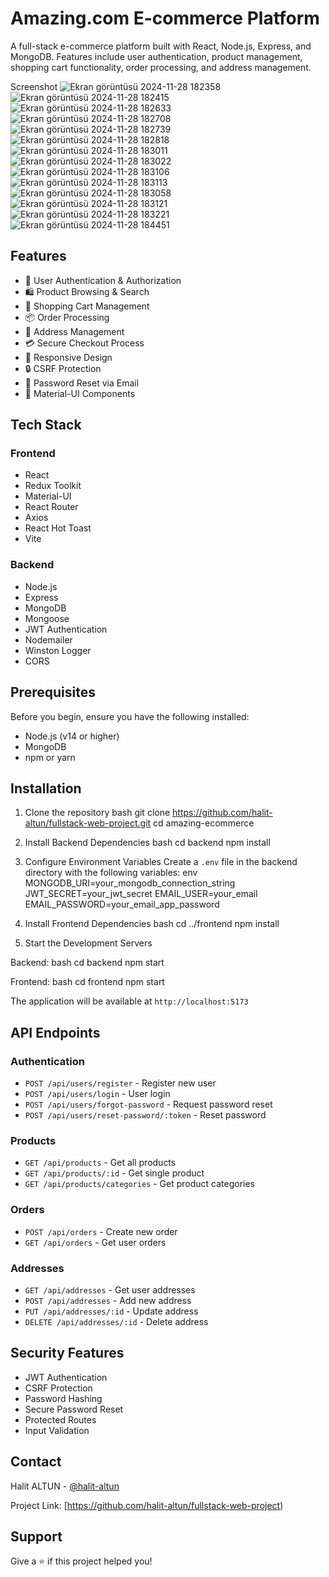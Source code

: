 # Amazing.com E-commerce Platform

A full-stack e-commerce platform built with React, Node.js, Express, and MongoDB. Features include user authentication, product management, shopping cart functionality, order processing, and address management.

Screenshot
![Ekran görüntüsü 2024-11-28 182358](https://github.com/user-attachments/assets/9d114ebe-ff23-467e-a180-4f8acf165465)
![Ekran görüntüsü 2024-11-28 182415](https://github.com/user-attachments/assets/275f615d-24f2-4871-ad2b-a126b11e2664)
![Ekran görüntüsü 2024-11-28 182633](https://github.com/user-attachments/assets/f573b66c-f65d-4081-90e8-e22702cf9a93)
![Ekran görüntüsü 2024-11-28 182708](https://github.com/user-attachments/assets/47e59ce8-afc5-4829-a808-fdd6459b7ccc)
![Ekran görüntüsü 2024-11-28 182739](https://github.com/user-attachments/assets/8e9af59c-2729-486a-a0c4-44651c4d9c85)
![Ekran görüntüsü 2024-11-28 182818](https://github.com/user-attachments/assets/f3ead0a1-04ea-4931-8a79-7278d2a88768)
![Ekran görüntüsü 2024-11-28 183011](https://github.com/user-attachments/assets/e27ff94a-19c6-4af1-a50a-96eb422bf82d)
![Ekran görüntüsü 2024-11-28 183022](https://github.com/user-attachments/assets/7e362c64-b6a7-4b60-a90a-6fdadfdcd482)
![Ekran görüntüsü 2024-11-28 183106](https://github.com/user-attachments/assets/221ec7d0-11d7-42c4-ad63-f790381e9287)
![Ekran görüntüsü 2024-11-28 183113](https://github.com/user-attachments/assets/ab3a70df-1373-4848-bafd-b7a4f20e5d8a)
![Ekran görüntüsü 2024-11-28 183058](https://github.com/user-attachments/assets/7474d3cc-031b-4395-8f61-b29aa347e863)
![Ekran görüntüsü 2024-11-28 183121](https://github.com/user-attachments/assets/a022ff32-af02-43f3-8075-a06e8d3e5f81)
![Ekran görüntüsü 2024-11-28 183221](https://github.com/user-attachments/assets/5b4a84a4-3610-4962-b23e-0d0ab61b810d)
![Ekran görüntüsü 2024-11-28 184451](https://github.com/user-attachments/assets/8c89691a-4dc4-4eee-918d-22647cffb17d)



## Features

- 🔐 User Authentication & Authorization
- 🛍️ Product Browsing & Search
- 🛒 Shopping Cart Management
- 📦 Order Processing
- 📍 Address Management
- 💳 Secure Checkout Process
- 📱 Responsive Design
- 🔒 CSRF Protection
- 📧 Password Reset via Email
- 🎨 Material-UI Components

## Tech Stack

### Frontend
- React
- Redux Toolkit
- Material-UI
- React Router
- Axios
- React Hot Toast
- Vite

### Backend
- Node.js
- Express
- MongoDB
- Mongoose
- JWT Authentication
- Nodemailer
- Winston Logger
- CORS

## Prerequisites

Before you begin, ensure you have the following installed:
- Node.js (v14 or higher)
- MongoDB
- npm or yarn

## Installation

1. Clone the repository
bash
git clone https://github.com/halit-altun/fullstack-web-project.git
cd amazing-ecommerce

2. Install Backend Dependencies
bash
cd backend
npm install

3. Configure Environment Variables
Create a `.env` file in the backend directory with the following variables:
env
MONGODB_URI=your_mongodb_connection_string
JWT_SECRET=your_jwt_secret
EMAIL_USER=your_email
EMAIL_PASSWORD=your_email_app_password

4. Install Frontend Dependencies
bash
cd ../frontend
npm install


5. Start the Development Servers

Backend:
bash
cd backend
npm start

Frontend:
bash
cd frontend
npm start

The application will be available at `http://localhost:5173`

## API Endpoints

### Authentication
- `POST /api/users/register` - Register new user
- `POST /api/users/login` - User login
- `POST /api/users/forgot-password` - Request password reset
- `POST /api/users/reset-password/:token` - Reset password

### Products
- `GET /api/products` - Get all products
- `GET /api/products/:id` - Get single product
- `GET /api/products/categories` - Get product categories

### Orders
- `POST /api/orders` - Create new order
- `GET /api/orders` - Get user orders

### Addresses
- `GET /api/addresses` - Get user addresses
- `POST /api/addresses` - Add new address
- `PUT /api/addresses/:id` - Update address
- `DELETE /api/addresses/:id` - Delete address

## Security Features

- JWT Authentication
- CSRF Protection
- Password Hashing
- Secure Password Reset
- Protected Routes
- Input Validation

## Contact

Halit ALTUN - [@halit-altun](https://github.com/halit-altun)

Project Link: [https://github.com/halit-altun/fullstack-web-project)
  
## Support

Give a ⭐️ if this project helped you!
